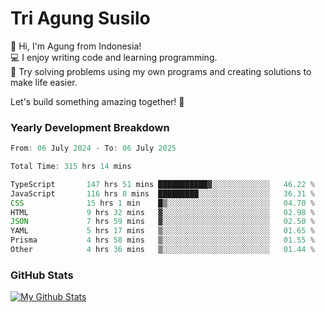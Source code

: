 # Tri Agung Susilo

👋 Hi, I'm Agung from Indonesia!<br>
💻 I enjoy writing code and learning programming.<br>
🧠 Try solving problems using my own programs and creating solutions to make life easier.

Let's build something amazing together! 🚀

### Yearly Development Breakdown

<!--START_SECTION:waka-->

```TypeScript JavaScript PHP
From: 06 July 2024 - To: 06 July 2025

Total Time: 315 hrs 14 mins

TypeScript       147 hrs 51 mins ███████████▓░░░░░░░░░░░░░   46.22 %
JavaScript       116 hrs 8 mins  █████████░░░░░░░░░░░░░░░░   36.31 %
CSS              15 hrs 1 min    █▒░░░░░░░░░░░░░░░░░░░░░░░   04.70 %
HTML             9 hrs 32 mins   ▓░░░░░░░░░░░░░░░░░░░░░░░░   02.98 %
JSON             7 hrs 59 mins   ▓░░░░░░░░░░░░░░░░░░░░░░░░   02.50 %
YAML             5 hrs 17 mins   ▒░░░░░░░░░░░░░░░░░░░░░░░░   01.65 %
Prisma           4 hrs 58 mins   ▒░░░░░░░░░░░░░░░░░░░░░░░░   01.55 %
Other            4 hrs 36 mins   ▒░░░░░░░░░░░░░░░░░░░░░░░░   01.44 %
```

<!--END_SECTION:waka-->

### GitHub Stats

[![My Github Stats](https://github-readme-stats.vercel.app/api?username=triagung128&show_icons=true&hide=contribs,issues&count_private=true&theme=tokyonight)](https://github.com/triagung128)

<!-- [![Top Langs](https://github-readme-stats.vercel.app/api/top-langs/?username=triagung128&layout=compact)](https://github.com/triagung128) -->
